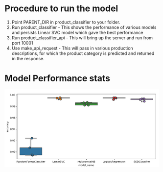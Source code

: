 Procedure to run the model
======================

1. Point PARENT_DIR in product_classifier to your folder. 
2. Run product_classifier -
	This shows the performance of various models
	and persists Linear SVC model which gave the best performance
3. Run product_classifier_api - 
	This will bring up the server and run from port 10001
4. Use make_api_request -
	This will pass in various production descriptions, for which the product category is predicted and returned in the response.

Model Performance stats
=========================
![Screenshot](ProductClassModelCompare.png)
